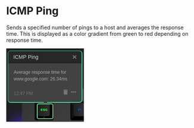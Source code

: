 # ICMP Ping

Sends a specified number of pings to a host and averages the response time.  This is displayed as a color gradient from green to red depending on response time.

![ICMP Ping time on a Das Keyboard 5Q](assets/dashboard_example.png "ICMP Ping example")
